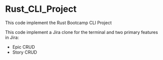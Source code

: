 # Rust_CLI_Project

This code implement the Rust Bootcamp CLI Project

This code implement a Jira clone for the terminal and two primary features in Jira:

* Epic CRUD
* Story CRUD

